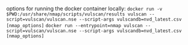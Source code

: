 options for running the docker container locally:
`docker run -v $PWD:/usr/share/nmap/scripts/vulscan/results vulscan --script=vulscan/vulscan.nse --script-args vulscandb=nvd_latest.csv [nmap_options]`
`docker run --entrypoint=nmap vulscan --script=vulscan/vulscan.nse --script-args vulscandb=nvd_latest.csv [nmap_options]`
